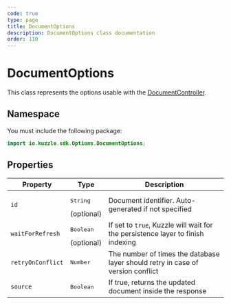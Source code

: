 ```yaml
---
code: true
type: page
title: DocumentOptions
description: DocumentOptions class documentation
order: 110
---
```


# DocumentOptions

This class represents the options usable with the [DocumentController](/sdk/java/3/controllers/document).  

## Namespace

You must include the following package: 

```java
import io.kuzzle.sdk.Options.DocumentOptions;
```

## Properties

| Property           | Type                                         | Description                       |
| ------------------ | -------------------------------------------- | --------------------------------- |
| `id`               | <pre>String</pre> (optional)                 | Document identifier. Auto-generated if not specified              |
| `waitForRefresh`   | <pre>Boolean</pre> (optional)                | If set to `true`, Kuzzle will wait for the persistence layer to finish indexing|
| `retryOnConflict`  | <pre>Number</pre>                            | The number of times the database layer should retry in case of version conflict |
| `source`           | <pre>Boolean</pre>                           | If true, returns the updated document inside the response |
